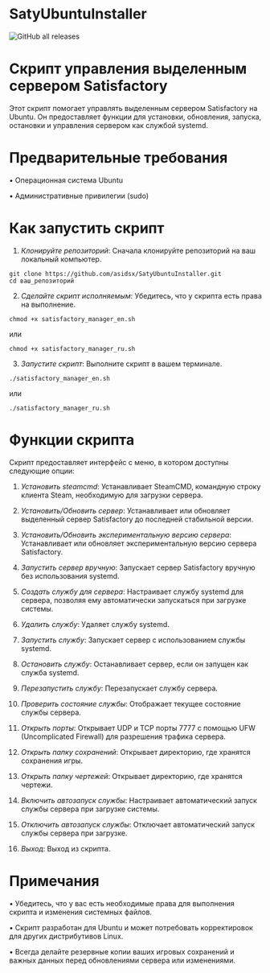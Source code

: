 # SatyUbuntuInstaller
![GitHub all releases](https://img.shields.io/github/downloads/asidsx/SatyUbuntuInstaller/total)
# Скрипт управления выделенным сервером Satisfactory

Этот скрипт помогает управлять выделенным сервером Satisfactory на Ubuntu. Он предоставляет функции для установки, обновления, запуска, остановки и управления сервером как службой systemd.

# Предварительные требования

• Операционная система Ubuntu

• Административные привилегии (sudo)

# Как запустить скрипт

1. *Клонируйте репозиторий*: Сначала клонируйте репозиторий на ваш локальный компьютер.
```
git clone https://github.com/asidsx/SatyUbuntuInstaller.git
cd ваш_репозиторий
```

2. *Сделайте скрипт исполняемым*: Убедитесь, что у скрипта есть права на выполнение.
```
chmod +x satisfactory_manager_en.sh
```

или
```
chmod +x satisfactory_manager_ru.sh
```

3. *Запустите скрипт*: Выполните скрипт в вашем терминале.
```
./satisfactory_manager_en.sh
```

или
```
./satisfactory_manager_ru.sh
```

# Функции скрипта

Скрипт предоставляет интерфейс с меню, в котором доступны следующие опции:

1. *Установить steamcmd*: Устанавливает SteamCMD, командную строку клиента Steam, необходимую для загрузки сервера.

2. *Установить/Обновить сервер*: Устанавливает или обновляет выделенный сервер Satisfactory до последней стабильной версии.

3. *Установить/Обновить экспериментальную версию сервера*: Устанавливает или обновляет экспериментальную версию сервера Satisfactory.

4. *Запустить сервер вручную*: Запускает сервер Satisfactory вручную без использования systemd.

5. *Создать службу для сервера*: Настраивает службу systemd для сервера, позволяя ему автоматически запускаться при загрузке системы.

6. *Удалить службу*: Удаляет службу systemd.

7. *Запустить службу*: Запускает сервер с использованием службы systemd.

8. *Остановить службу*: Останавливает сервер, если он запущен как служба systemd.

9. *Перезапустить службу*: Перезапускает службу сервера.

10. *Проверить состояние службы*: Отображает текущее состояние службы сервера.

11. *Открыть порты*: Открывает UDP и TCP порты 7777 с помощью UFW (Uncomplicated Firewall) для разрешения трафика сервера.

12. *Открыть папку сохранений*: Открывает директорию, где хранятся сохранения игры.

13. *Открыть папку чертежей*: Открывает директорию, где хранятся чертежи.

14. *Включить автозапуск службы*: Настраивает автоматический запуск службы сервера при загрузке системы.

15. *Отключить автозапуск службы*: Отключает автоматический запуск службы сервера при загрузке.

16. *Выход*: Выход из скрипта.

# Примечания

• Убедитесь, что у вас есть необходимые права для выполнения скрипта и изменения системных файлов.

• Скрипт разработан для Ubuntu и может потребовать корректировок для других дистрибутивов Linux.

• Всегда делайте резервные копии ваших игровых сохранений и важных данных перед обновлениями сервера или изменениями.
